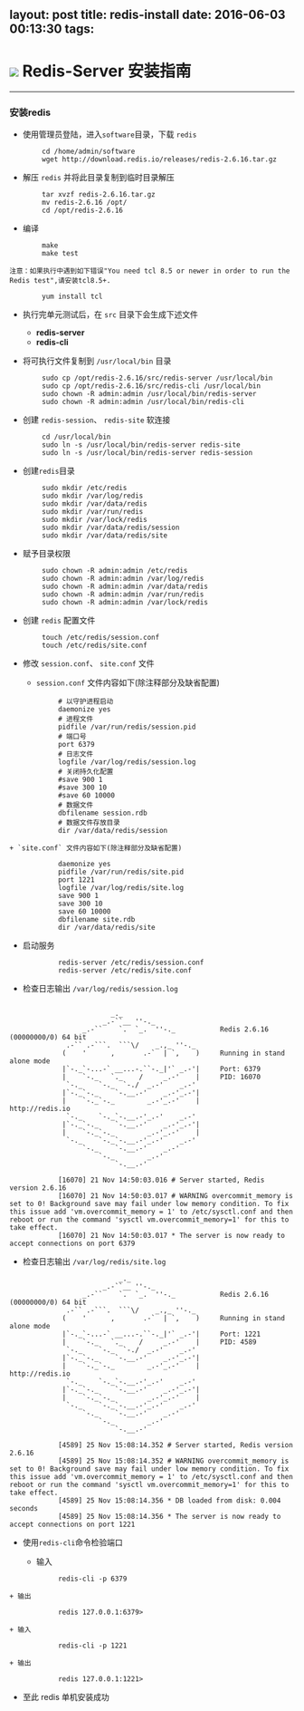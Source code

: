 layout: post
title: redis-install
date: 2016-06-03 00:13:30
tags:
---
![](http://redis.io/images/redis-small.png) Redis-Server 安装指南
================================================================


---------------------------


### 安装redis

* 使用管理员登陆，进入`software`目录，下载 `redis`
```
		cd /home/admin/software
		wget http://download.redis.io/releases/redis-2.6.16.tar.gz
```
* 解压 `redis` 并将此目录复制到临时目录解压
```
		tar xvzf redis-2.6.16.tar.gz
		mv redis-2.6.16 /opt/
		cd /opt/redis-2.6.16
```

* 编译
```
		make
		make test
```
	注意：如果执行中遇到如下错误"You need tcl 8.5 or newer in order to run the Redis test",请安装tcl8.5+.
```
		yum install tcl
```
* 执行完单元测试后，在 `src` 目录下会生成下述文件

	+ **redis-server**
	+ **redis-cli**

* 将可执行文件复制到 `/usr/local/bin` 目录
```
		sudo cp /opt/redis-2.6.16/src/redis-server /usr/local/bin
		sudo cp /opt/redis-2.6.16/src/redis-cli /usr/local/bin
		sudo chown -R admin:admin /usr/local/bin/redis-server
		sudo chown -R admin:admin /usr/local/bin/redis-cli
```
* 创建 `redis-session`、 `redis-site` 软连接
```
		cd /usr/local/bin
		sudo ln -s /usr/local/bin/redis-server redis-site
		sudo ln -s /usr/local/bin/redis-server redis-session
```
* 创建`redis`目录
```
		sudo mkdir /etc/redis
		sudo mkdir /var/log/redis
		sudo mkdir /var/data/redis
		sudo mkdir /var/run/redis
		sudo mkdir /var/lock/redis
		sudo mkdir /var/data/redis/session
		sudo mkdir /var/data/redis/site
```
* 赋予目录权限
```
		sudo chown -R admin:admin /etc/redis
		sudo chown -R admin:admin /var/log/redis
		sudo chown -R admin:admin /var/data/redis
		sudo chown -R admin:admin /var/run/redis
		sudo chown -R admin:admin /var/lock/redis
```

* 创建 `redis` 配置文件
```
		touch /etc/redis/session.conf
		touch /etc/redis/site.conf
```
* 修改 `session.conf`、 `site.conf` 文件

	+ `session.conf` 文件内容如下(除注释部分及缺省配置)
```
			# 以守护进程启动
			daemonize yes
			# 进程文件
			pidfile /var/run/redis/session.pid
			# 端口号
			port 6379
			# 日志文件
			logfile /var/log/redis/session.log
			# 关闭持久化配置
			#save 900 1
			#save 300 10
			#save 60 10000
			# 数据文件
			dbfilename session.rdb
			# 数据文件存放目录
			dir /var/data/redis/session
```
	+ `site.conf` 文件内容如下(除注释部分及缺省配置)
```
			daemonize yes
			pidfile /var/run/redis/site.pid
			port 1221
			logfile /var/log/redis/site.log
			save 900 1
			save 300 10
			save 60 10000
			dbfilename site.rdb
			dir /var/data/redis/site
```

* 启动服务
```
			redis-server /etc/redis/session.conf
			redis-server /etc/redis/site.conf
```

* 检查日志输出 `/var/log/redis/session.log`
```

						 _._
			           _.-``__ ''-._
			      _.-``    `.  `_.  ''-._           Redis 2.6.16 (00000000/0) 64 bit
			  .-`` .-```.  ```\/    _.,_ ''-._
			 (    '      ,       .-`  | `,    )     Running in stand alone mode
			 |`-._`-...-` __...-.``-._|'` _.-'|     Port: 6379
			 |    `-._   `._    /     _.-'    |     PID: 16070
			  `-._    `-._  `-./  _.-'    _.-'
			 |`-._`-._    `-.__.-'    _.-'_.-'|
			 |    `-._`-._        _.-'_.-'    |           http://redis.io
			  `-._    `-._`-.__.-'_.-'    _.-'
			 |`-._`-._    `-.__.-'    _.-'_.-'|
			 |    `-._`-._        _.-'_.-'    |
			  `-._    `-._`-.__.-'_.-'    _.-'
			      `-._    `-.__.-'    _.-'
			          `-._        _.-'
			              `-.__.-'

			[16070] 21 Nov 14:50:03.016 # Server started, Redis version 2.6.16
			[16070] 21 Nov 14:50:03.017 # WARNING overcommit_memory is set to 0! Background save may fail under low memory condition. To fix this issue add 'vm.overcommit_memory = 1' to /etc/sysctl.conf and then reboot or run the command 'sysctl vm.overcommit_memory=1' for this to take effect.
			[16070] 21 Nov 14:50:03.017 * The server is now ready to accept connections on port 6379

```

* 检查日志输出 `/var/log/redis/site.log`
```
			               _._
			           _.-``__ ''-._
			      _.-``    `.  `_.  ''-._           Redis 2.6.16 (00000000/0) 64 bit
			  .-`` .-```.  ```\/    _.,_ ''-._
			 (    '      ,       .-`  | `,    )     Running in stand alone mode
			 |`-._`-...-` __...-.``-._|'` _.-'|     Port: 1221
			 |    `-._   `._    /     _.-'    |     PID: 4589
			  `-._    `-._  `-./  _.-'    _.-'
			 |`-._`-._    `-.__.-'    _.-'_.-'|
			 |    `-._`-._        _.-'_.-'    |           http://redis.io
			  `-._    `-._`-.__.-'_.-'    _.-'
			 |`-._`-._    `-.__.-'    _.-'_.-'|
			 |    `-._`-._        _.-'_.-'    |
			  `-._    `-._`-.__.-'_.-'    _.-'
			      `-._    `-.__.-'    _.-'
			          `-._        _.-'
			              `-.__.-'

			[4589] 25 Nov 15:08:14.352 # Server started, Redis version 2.6.16
			[4589] 25 Nov 15:08:14.352 # WARNING overcommit_memory is set to 0! Background save may fail under low memory condition. To fix this issue add 'vm.overcommit_memory = 1' to /etc/sysctl.conf and then reboot or run the command 'sysctl vm.overcommit_memory=1' for this to take effect.
			[4589] 25 Nov 15:08:14.356 * DB loaded from disk: 0.004 seconds
			[4589] 25 Nov 15:08:14.356 * The server is now ready to accept connections on port 1221

```

* 使用`redis-cli`命令检验端口

	+ 输入
```
			redis-cli -p 6379
```
	+ 输出
```
			redis 127.0.0.1:6379>
```

	+ 输入
```
			redis-cli -p 1221
```
	+ 输出
```
			redis 127.0.0.1:1221>
```

* 至此 redis 单机安装成功
